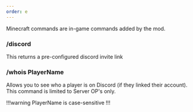 ```yaml
---
order: e
---
```


Minecraft commands are in-game commands added by the mod.

### /discord
This returns a pre-configured discord invite link

### /whois PlayerName
Allows you to see who a player is on Discord (if they linked their account). This command is limited to Server OP's only.

!!!warning
PlayerName is case-sensitive
!!!
